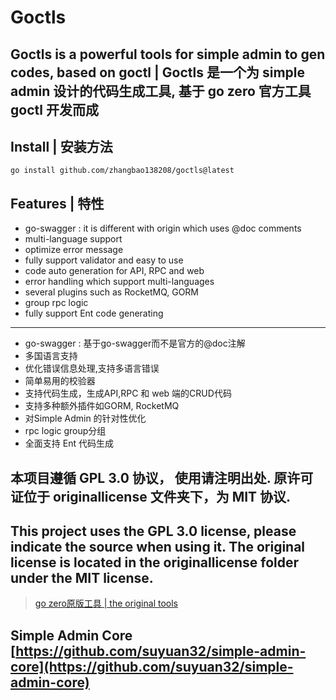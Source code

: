 # Goctls

## Goctls is a powerful tools for simple admin to gen codes, based on goctl | Goctls 是一个为 simple admin 设计的代码生成工具, 基于 go zero 官方工具 goctl 开发而成


## Install | 安装方法

```shell
go install github.com/zhangbao138208/goctls@latest
```

## Features | 特性

- go-swagger : it is different with origin which uses @doc comments
- multi-language support
- optimize error message
- fully support validator and easy to use
- code auto generation for API, RPC and web
- error handling which support multi-languages
- several plugins such as RocketMQ, GORM
- group rpc logic
- fully support Ent code generating
---
- go-swagger : 基于go-swagger而不是官方的@doc注解
- 多国语言支持
- 优化错误信息处理,支持多语言错误
- 简单易用的校验器
- 支持代码生成，生成API,RPC 和 web 端的CRUD代码
- 支持多种额外插件如GORM, RocketMQ
- 对Simple Admin 的针对性优化
- rpc logic group分组
- 全面支持 Ent 代码生成 

## 本项目遵循 GPL 3.0 协议， 使用请注明出处. 原许可证位于 originallicense 文件夹下，为 MIT 协议.
## This project uses the GPL 3.0 license, please indicate the source when using it. The original license is located in the originallicense folder under the MIT license.

> [go zero原版工具 | the original tools](https://github.com/zeromicro/go-zero/tree/master/tools/goctl)

## Simple Admin Core [https://github.com/suyuan32/simple-admin-core](https://github.com/suyuan32/simple-admin-core)
